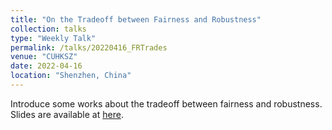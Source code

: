 ```yaml
---
title: "On the Tradeoff between Fairness and Robustness"
collection: talks
type: "Weekly Talk"
permalink: /talks/20220416_FRTrades
venue: "CUHKSZ"
date: 2022-04-16
location: "Shenzhen, China"
---
```


Introduce some works about the tradeoff between fairness and robustness. Slides are available at [here](https://drive.google.com/file/d/17O38SY-iQIJDyKNfRLYgz4WTGB0X2SR4/view?usp=sharing).
